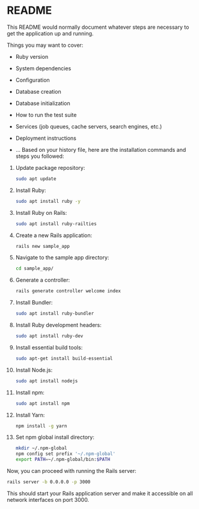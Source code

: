 # README

This README would normally document whatever steps are necessary to get the
application up and running.

Things you may want to cover:

* Ruby version

* System dependencies

* Configuration

* Database creation

* Database initialization

* How to run the test suite

* Services (job queues, cache servers, search engines, etc.)

* Deployment instructions

* ...
Based on your history file, here are the installation commands and steps you followed:

1. Update package repository:
   ```bash
   sudo apt update
   ```

2. Install Ruby:
   ```bash
   sudo apt install ruby -y
   ```

3. Install Ruby on Rails:
   ```bash
   sudo apt install ruby-railties
   ```

4. Create a new Rails application:
   ```bash
   rails new sample_app
   ```

5. Navigate to the sample app directory:
   ```bash
   cd sample_app/
   ```

6. Generate a controller:
   ```bash
   rails generate controller welcome index
   ```

7. Install Bundler:
   ```bash
   sudo apt install ruby-bundler 
   ```

8. Install Ruby development headers:
   ```bash
   sudo apt install ruby-dev
   ```

9. Install essential build tools:
   ```bash
   sudo apt-get install build-essential
   ```

10. Install Node.js:
    ```bash
    sudo apt install nodejs
    ```

11. Install npm:
    ```bash
    sudo apt install npm
    ```

12. Install Yarn:
    ```bash
    npm install -g yarn
    ```

13. Set npm global install directory:
    ```bash
    mkdir ~/.npm-global
    npm config set prefix '~/.npm-global'
    export PATH=~/.npm-global/bin:$PATH
    ```

Now, you can proceed with running the Rails server:
```bash
rails server -b 0.0.0.0 -p 3000
```

This should start your Rails application server and make it accessible on all network interfaces on port 3000.
